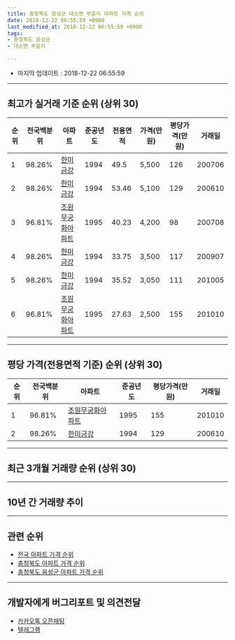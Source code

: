 ```yaml
---
title: 충청북도 음성군 대소면 부윤리 아파트 가격 순위
date: 2018-12-22 06:55:59 +0900
last_modified_at: 2018-12-22 06:55:59 +0900
tags:
- 충청북도 음성군
- 대소면 부윤리

---
```


* 마지막 업데이트 : 2018-12-22 06:55:59

---

## 최고가 실거래 기준 순위 (상위 30)


|순위|전국백분위|아파트|준공년도|전용면적|가격(만원)|평당가격(만원)|거래일|
|---|---|---|---|---|---|---|---|
|1|98.26%|[한미금강](https://search.naver.com/search.naver?query=%EC%B6%A9%EC%B2%AD%EB%B6%81%EB%8F%84+%EC%9D%8C%EC%84%B1%EA%B5%B0+%EB%8C%80%EC%86%8C%EB%A9%B4+%EB%B6%80%EC%9C%A4%EB%A6%AC+%ED%95%9C%EB%AF%B8%EA%B8%88%EA%B0%95)|1994|49.5|5,500|126|200706|
|2|98.26%|[한미금강](https://search.naver.com/search.naver?query=%EC%B6%A9%EC%B2%AD%EB%B6%81%EB%8F%84+%EC%9D%8C%EC%84%B1%EA%B5%B0+%EB%8C%80%EC%86%8C%EB%A9%B4+%EB%B6%80%EC%9C%A4%EB%A6%AC+%ED%95%9C%EB%AF%B8%EA%B8%88%EA%B0%95)|1994|53.46|5,100|129|200610|
|3|96.81%|[조원무궁화아파트](https://search.naver.com/search.naver?query=%EC%B6%A9%EC%B2%AD%EB%B6%81%EB%8F%84+%EC%9D%8C%EC%84%B1%EA%B5%B0+%EB%8C%80%EC%86%8C%EB%A9%B4+%EB%B6%80%EC%9C%A4%EB%A6%AC+%EC%A1%B0%EC%9B%90%EB%AC%B4%EA%B6%81%ED%99%94%EC%95%84%ED%8C%8C%ED%8A%B8)|1995|40.23|4,200|98|200708|
|4|98.26%|[한미금강](https://search.naver.com/search.naver?query=%EC%B6%A9%EC%B2%AD%EB%B6%81%EB%8F%84+%EC%9D%8C%EC%84%B1%EA%B5%B0+%EB%8C%80%EC%86%8C%EB%A9%B4+%EB%B6%80%EC%9C%A4%EB%A6%AC+%ED%95%9C%EB%AF%B8%EA%B8%88%EA%B0%95)|1994|33.75|3,500|117|200907|
|5|98.26%|[한미금강](https://search.naver.com/search.naver?query=%EC%B6%A9%EC%B2%AD%EB%B6%81%EB%8F%84+%EC%9D%8C%EC%84%B1%EA%B5%B0+%EB%8C%80%EC%86%8C%EB%A9%B4+%EB%B6%80%EC%9C%A4%EB%A6%AC+%ED%95%9C%EB%AF%B8%EA%B8%88%EA%B0%95)|1994|35.52|3,050|111|201005|
|6|96.81%|[조원무궁화아파트](https://search.naver.com/search.naver?query=%EC%B6%A9%EC%B2%AD%EB%B6%81%EB%8F%84+%EC%9D%8C%EC%84%B1%EA%B5%B0+%EB%8C%80%EC%86%8C%EB%A9%B4+%EB%B6%80%EC%9C%A4%EB%A6%AC+%EC%A1%B0%EC%9B%90%EB%AC%B4%EA%B6%81%ED%99%94%EC%95%84%ED%8C%8C%ED%8A%B8)|1995|27.63|2,500|155|201010|


---

## 평당 가격(전용면적 기준) 순위 (상위 30)


|순위|전국백분위|아파트|준공년도|평당가격(만원)|거래일|
|---|---|---|---|---|---|
|1|96.81%|[조원무궁화아파트](https://search.naver.com/search.naver?query=%EC%B6%A9%EC%B2%AD%EB%B6%81%EB%8F%84+%EC%9D%8C%EC%84%B1%EA%B5%B0+%EB%8C%80%EC%86%8C%EB%A9%B4+%EB%B6%80%EC%9C%A4%EB%A6%AC+%EC%A1%B0%EC%9B%90%EB%AC%B4%EA%B6%81%ED%99%94%EC%95%84%ED%8C%8C%ED%8A%B8)|1995|155|201010|
|2|98.26%|[한미금강](https://search.naver.com/search.naver?query=%EC%B6%A9%EC%B2%AD%EB%B6%81%EB%8F%84+%EC%9D%8C%EC%84%B1%EA%B5%B0+%EB%8C%80%EC%86%8C%EB%A9%B4+%EB%B6%80%EC%9C%A4%EB%A6%AC+%ED%95%9C%EB%AF%B8%EA%B8%88%EA%B0%95)|1994|129|200610|


---

## 최근 3개월 거래량 순위 (상위 30)


<div style="width:100%;">
    <canvas id="deal_count_ranking" height="250"></canvas>
</div>


<script>
new Chart(document.getElementById("deal_count_ranking"), {
    type: 'horizontalBar',
    data: {
        labels: ['조원무궁화아파트', '한미금강'],
        datasets: [{
            label: '실거래 수',
            data: [3, 1],
            borderColor: "rgba(255, 0, 128, 1)",
            backgroundColor: "rgba(255, 0, 128, 0.5)",
            fill: false,
        }]
    },
    options: {
        responsive: true,
        title: {
            display: true,
            text: '최근 3개월 거래량 순위'
        },
        tooltips: {
            mode: 'index',
            intersect: false,
            callbacks: {
                title: function(tooltipItems, data) {
                    return "실거래 수:";
                },
                label: function(tooltipItem, data) {
                    return data.labels[tooltipItem.index] + ": " + tooltipItem.xLabel;
                }
            }
        },
        hover: {
            mode: 'nearest',
            intersect: true
        },
        scales: {
            xAxes: [{
                display: true,
                scaleLabel: {
                    display: true,
                    labelString: '실거래 수'
                },
                ticks: {
                    suggestedMin: 0,
                }
            }],
            yAxes: [{
                display: true,
                ticks: {
                    autoSkip: false,
                    callback: function(value, index, values) {
                        if (value.length > 15)
                            return value.substr(0, 13) + "...";
                        else
                            return value;
                    }
                },
                scaleLabel: {
                    display: false,
                }
            }]
        }
    }
});

</script>


---

## 10년 간 거래량 추이


<div style="width:100%;">
    <canvas id="deal_progress" height="250"></canvas>
</div>

<script>
new Chart(document.getElementById("deal_progress"), {
    type: 'line',
    data: {
        labels: ['200812','200901','200902','200903','200904','200905','200906','200907','200908','200909','200910','200911','200912','201001','201002','201003','201004','201005','201006','201007','201008','201009','201010','201011','201012','201101','201102','201103','201104','201105','201106','201107','201108','201109','201110','201111','201112','201201','201202','201203','201204','201205','201206','201207','201208','201209','201210','201211','201212','201301','201302','201303','201304','201305','201306','201307','201308','201309','201310','201311','201312','201401','201402','201403','201404','201405','201406','201407','201408','201409','201410','201411','201412','201501','201502','201503','201504','201505','201506','201507','201508','201509','201510','201511','201512','201601','201602','201603','201604','201605','201606','201607','201608','201609','201610','201611','201612','201701','201702','201703','201704','201705','201706','201707','201708','201709','201710','201711','201712','201801','201802','201803','201804','201805','201806','201807','201808','201809','201810','201811','201812'],
        datasets: [{
            label: '실거래 수',
            pointRadius: 1,
            data: [7, 0, 0, 4, 0, 5, 7, 4, 6, 6, 1, 1, 0, 5, 9, 3, 11, 11, 2, 13, 9, 9, 6, 4, 1, 3, 2, 11, 12, 7, 7, 20, 4, 4, 4, 6, 7, 2, 11, 6, 4, 7, 12, 9, 6, 2, 12, 12, 8, 5, 4, 10, 3, 14, 23, 4, 5, 5, 13, 5, 9, 6, 16, 11, 12, 8, 7, 5, 14, 2, 6, 7, 9, 17, 4, 7, 9, 5, 2, 6, 2, 8, 3, 5, 4, 7, 1, 5, 6, 9, 4, 4, 11, 7, 8, 13, 4, 4, 10, 8, 6, 13, 8, 22, 6, 5, 2, 6, 8, 2, 1, 4, 7, 9, 7, 6, 8, 6, 3, 1, 0],
            borderColor: "rgba(255, 201, 14, 1)",
            backgroundColor: "rgba(255, 201, 14, 0.5)",
            fill: true,
        }]
    },
    options: {
        responsive: true,
        title: {
            display: true,
            text: '10년간 거래량 추이'
        },
        tooltips: {
            mode: 'index',
            intersect: false,
        },
        hover: {
            mode: 'nearest',
            intersect: true
        },
        scales: {
            xAxes: [{
                display: true,
                scaleLabel: {
                    display: true,
                    labelString: '년/월'
                }
            }],
            yAxes: [{
                display: true,
                ticks: {
                    suggestedMin: 0,
                },
                scaleLabel: {
                    display: true,
                    labelString: '실거래 수'
                }
            }]
        }
    }
});

</script>


---

## 관련 순위

- [전국 아파트 가격 순위](https://inasie.github.io/apt-ranking/전국)
- [충청북도 아파트 가격 순위](https://inasie.github.io/apt-ranking/충청북도)
- [충청북도 음성군 아파트 가격 순위](https://inasie.github.io/apt-ranking/충청북도-음성군)


---

## 개발자에게 버그리포트 및 의견전달

- [카카오톡 오픈채팅](https://open.kakao.com/o/gLJUAP4)
- [텔레그램](https://t.me/inasie)

